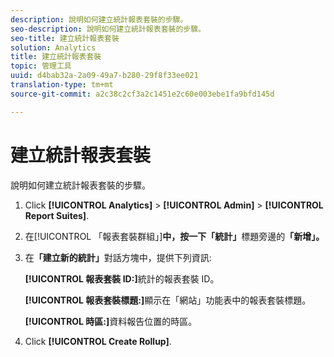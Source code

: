 ```yaml
---
description: 說明如何建立統計報表套裝的步驟。
seo-description: 說明如何建立統計報表套裝的步驟。
seo-title: 建立統計報表套裝
solution: Analytics
title: 建立統計報表套裝
topic: 管理工具
uuid: d4bab32a-2a09-49a7-b280-29f8f33ee021
translation-type: tm+mt
source-git-commit: a2c38c2cf3a2c1451e2c60e003ebe1fa9bfd145d

---
```



# 建立統計報表套裝

說明如何建立統計報表套裝的步驟。

1. Click **[!UICONTROL Analytics]** &gt; **[!UICONTROL Admin]** &gt; **[!UICONTROL Report Suites]**.
1. 在[!UICONTROL 「報表套裝群組」]**中，按一下「統計」**&#x200B;標題旁邊的&#x200B;**「新增」。**
1. 在&#x200B;**「建立新的統計」**&#x200B;對話方塊中，提供下列資訊:

   **[!UICONTROL 報表套裝 ID:]**&#x200B;統計的報表套裝 ID。

   **[!UICONTROL 報表套裝標題:]**&#x200B;顯示在「網站」功能表中的報表套裝標題。

   **[!UICONTROL 時區:]**&#x200B;資料報告位置的時區。
1. Click **[!UICONTROL Create Rollup]**.
